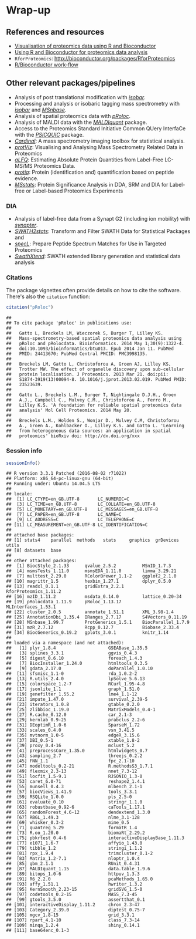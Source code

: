 # Wrap-up



## References and resources

* [Visualisation of proteomics data using R and Bioconductor](http://www.ncbi.nlm.nih.gov/pmc/articles/PMC4510819/)
* [Using R and Bioconductor for proteomics data analysis](http://arxiv.org/pdf/1305.6559v1.pdf)
* `RforProteomics`: http://bioconductor.org/packages/RforProteomics
* [R/Bioconductor work-flow](http://bioconductor.org/help/workflows/proteomics/)

## Other relevant packages/pipelines

- Analysis of post translational modification with *[isobar](http://bioconductor.org/packages/isobar)*.
- Processing and analysis or isobaric tagging mass spectrometry with
  *[isobar](http://bioconductor.org/packages/isobar)* and *[MSnbase](http://bioconductor.org/packages/MSnbase)*.
- Analysis of spatial proteomics data with *[pRoloc](http://bioconductor.org/packages/pRoloc)*.
- Analysis of MALDI data with the *[MALDIquant](http://bioconductor.org/packages/MALDIquant)* package.
- Access to the Proteomics Standard Initiative Common QUery InterfaCe
  with the *[PSICQUIC](http://bioconductor.org/packages/PSICQUIC)* package.
- *[Cardinal](http://bioconductor.org/packages/Cardinal)*: A mass spectrometry imaging toolbox for
  statistical analysis.
- *[protViz](http://cran.fhcrc.org/web/packages/protViz/index.html)*: Visualising and Analysing Mass Spectrometry
  Related Data in Proteomics
- *[aLFQ](http://cran.fhcrc.org/web/packages/aLFQ/index.html)*: Estimating Absolute Protein Quantities from
  Label-Free LC-MS/MS Proteomics Data.
- *[protiq](http://cran.fhcrc.org/web/packages/protiq/index.html)*: Protein (identification and) quantification
  based on peptide evidence.
- *[MSstats](http://bioconductor.org/packages/MSstats)*: Protein Significance Analysis in DDA, SRM
  and DIA for Label-free or Label-based Proteomics Experiments


### DIA

- Analysis of label-free data from a Synapt G2 (including ion
  mobility) with *[synapter](http://bioconductor.org/packages/synapter)*.
- *[SWATH2stats](http://bioconductor.org/packages/SWATH2stats)*: Transform and Filter SWATH Data for
  Statistical Packages and
- *[specL](http://bioconductor.org/packages/specL)*: Prepare Peptide Spectrum Matches for Use in
  Targeted Proteomics
- *[SwathXtend](http://bioconductor.org/packages/SwathXtend)*: SWATH extended library generation and
  statistical data analysis

### Citations

The package vignettes often provide details on how to cite the
software.  There's also the `citation` function:


```r
citation("pRoloc")
```

```
## 
## To cite package 'pRoloc' in publications use:
## 
##   Gatto L, Breckels LM, Wieczorek S, Burger T, Lilley KS.
##   Mass-spectrometry-based spatial proteomics data analysis using
##   pRoloc and pRolocdata. Bioinformatics. 2014 May 1;30(9):1322-4.
##   doi:10.1093/bioinformatics/btu013. Epub 2014 Jan 11. PubMed
##   PMID: 24413670; PubMed Central PMCID: PMC3998135.
## 
##   Breckels LM, Gatto L, Christoforou A, Groen AJ, Lilley KS,
##   Trotter MW. The effect of organelle discovery upon sub-cellular
##   protein localisation. J Proteomics. 2013 Mar 21. doi:pii:
##   S1874-3919(13)00094-8. 10.1016/j.jprot.2013.02.019. PubMed PMID:
##   23523639.
## 
##   Gatto L., Breckels L.M., Burger T, Nightingale D.J.H., Groen
##   A.J., Campbell C., Mulvey C.M., Christoforou A., Ferro M.,
##   Lilley K.S. 'A foundation for reliable spatial proteomics data
##   analysis' Mol Cell Proteomics. 2014 May 20.
## 
##   Breckels L.M., Holden S., Wonjar D., Mulvey C.M, Christoforou
##   A., Groen A., Kohlbacker O., Lilley K.S. and Gatto L. 'Learning
##   from heterogeneous data sources: an application in spatial
##   proteomics' bioRxiv doi: http://dx.doi.org/xxx
```

### Session info


```r
sessionInfo()
```

```
## R version 3.3.1 Patched (2016-08-02 r71022)
## Platform: x86_64-pc-linux-gnu (64-bit)
## Running under: Ubuntu 14.04.5 LTS
## 
## locale:
##  [1] LC_CTYPE=en_GB.UTF-8       LC_NUMERIC=C              
##  [3] LC_TIME=en_GB.UTF-8        LC_COLLATE=en_GB.UTF-8    
##  [5] LC_MONETARY=en_GB.UTF-8    LC_MESSAGES=en_GB.UTF-8   
##  [7] LC_PAPER=en_GB.UTF-8       LC_NAME=C                 
##  [9] LC_ADDRESS=C               LC_TELEPHONE=C            
## [11] LC_MEASUREMENT=en_GB.UTF-8 LC_IDENTIFICATION=C       
## 
## attached base packages:
## [1] stats4    parallel  methods   stats     graphics  grDevices utils    
## [8] datasets  base     
## 
## other attached packages:
##  [1] BiocStyle_2.1.33      qvalue_2.5.2          MSnID_1.7.3          
##  [4] msmsTests_1.11.0      msmsEDA_1.11.0        limma_3.29.21        
##  [7] multtest_2.29.0       RColorBrewer_1.1-2    ggplot2_2.1.0        
## [10] magrittr_1.5          hexbin_1.27.1         dplyr_0.5.0          
## [13] readxl_0.1.1          gridExtra_2.2.1       RforProteomics_1.11.2
## [16] mzID_1.11.2           msdata_0.14.0         lattice_0.20-34      
## [19] pRolocdata_1.11.9     pRoloc_1.13.17        MLInterfaces_1.53.1  
## [22] cluster_2.0.5         annotate_1.51.1       XML_3.98-1.4         
## [25] AnnotationDbi_1.35.4  IRanges_2.7.17        S4Vectors_0.11.19    
## [28] MSnbase_1.99.7        ProtGenerics_1.5.1    BiocParallel_1.7.9   
## [31] mzR_2.7.12            Rcpp_0.12.7           Biobase_2.33.4       
## [34] BiocGenerics_0.19.2   gplots_3.0.1          knitr_1.14           
## 
## loaded via a namespace (and not attached):
##   [1] plyr_1.8.4                    GSEABase_1.35.5              
##   [3] splines_3.3.1                 ggvis_0.4.3                  
##   [5] digest_0.6.10                 foreach_1.4.3                
##   [7] BiocInstaller_1.24.0          htmltools_0.3.5              
##   [9] gdata_2.17.0                  doParallel_1.0.10            
##  [11] sfsmisc_1.1-0                 rda_1.0.2-2                  
##  [13] R.utils_2.4.0                 lpSolve_5.6.13               
##  [15] colorspace_1.2-7              RCurl_1.95-4.8               
##  [17] jsonlite_1.1                  graph_1.51.0                 
##  [19] genefilter_1.55.2             lme4_1.1-12                  
##  [21] impute_1.47.0                 survival_2.39-5              
##  [23] iterators_1.0.8               gtable_0.2.0                 
##  [25] zlibbioc_1.19.0               MatrixModels_0.4-1           
##  [27] R.cache_0.12.0                car_2.1-3                    
##  [29] kernlab_0.9-25                prabclus_2.2-6               
##  [31] DEoptimR_1.0-6                SparseM_1.72                 
##  [33] scales_0.4.0                  vsn_3.41.5                   
##  [35] mvtnorm_1.0-5                 edgeR_3.15.6                 
##  [37] DBI_0.5-1                     xtable_1.8-2                 
##  [39] proxy_0.4-16                  mclust_5.2                   
##  [41] preprocessCore_1.35.0         htmlwidgets_0.7              
##  [43] sampling_2.7                  threejs_0.2.2                
##  [45] FNN_1.1                       fpc_2.1-10                   
##  [47] modeltools_0.2-21             R.methodsS3_1.7.1            
##  [49] flexmix_2.3-13                nnet_7.3-12                  
##  [51] locfit_1.5-9.1                RJSONIO_1.3-0                
##  [53] caret_6.0-71                  reshape2_1.4.1               
##  [55] munsell_0.4.3                 mlbench_2.1-1                
##  [57] biocViews_1.41.9              tools_3.3.1                  
##  [59] RSQLite_1.0.0                 pls_2.5-0                    
##  [61] evaluate_0.10                 stringr_1.1.0                
##  [63] robustbase_0.92-6             caTools_1.17.1               
##  [65] randomForest_4.6-12           dendextend_1.3.0             
##  [67] RBGL_1.49.3                   nlme_3.1-128                 
##  [69] whisker_0.3-2                 mime_0.5                     
##  [71] quantreg_5.29                 formatR_1.4                  
##  [73] R.oo_1.20.0                   biomaRt_2.29.2               
##  [75] pbkrtest_0.4-6                interactiveDisplayBase_1.11.3
##  [77] e1071_1.6-7                   affyio_1.43.0                
##  [79] tibble_1.2                    stringi_1.1.2                
##  [81] rpx_1.9.4                     trimcluster_0.1-2            
##  [83] Matrix_1.2-7.1                nloptr_1.0.4                 
##  [85] gbm_2.1.1                     RUnit_0.4.31                 
##  [87] MALDIquant_1.15               data.table_1.9.6             
##  [89] bitops_1.0-6                  httpuv_1.3.3                 
##  [91] R6_2.2.0                      pcaMethods_1.65.0            
##  [93] affy_1.51.1                   hwriter_1.3.2                
##  [95] KernSmooth_2.23-15            gridSVG_1.5-0                
##  [97] codetools_0.2-15              MASS_7.3-45                  
##  [99] gtools_3.5.0                  assertthat_0.1               
## [101] interactiveDisplay_1.11.2     chron_2.3-47                 
## [103] Category_2.39.0               diptest_0.75-7               
## [105] mgcv_1.8-15                   grid_3.3.1                   
## [107] rpart_4.1-10                  class_7.3-14                 
## [109] minqa_1.2.4                   shiny_0.14.1                 
## [111] base64enc_0.1-3
```
